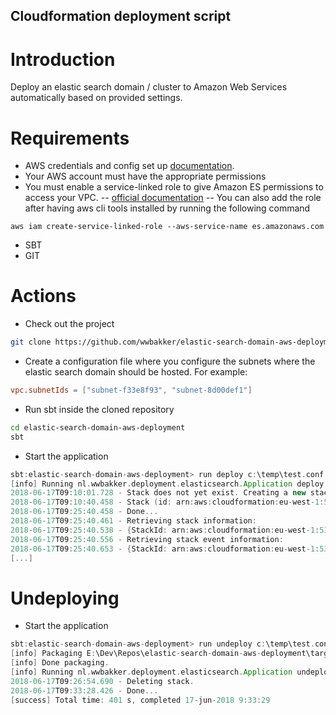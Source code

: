 ## Cloudformation deployment script
# Introduction
Deploy an elastic search domain / cluster to Amazon Web Services automatically based on provided settings.

# Requirements
- AWS credentials and config set up [documentation](https://docs.aws.amazon.com/cli/latest/userguide/cli-config-files.html).
- Your AWS account must have the appropriate permissions
- You must enable a service-linked role to give Amazon ES permissions to access your VPC.
-- [official documentation](https://docs.aws.amazon.com/elasticsearch-service/latest/developerguide/slr-es.html)
-- You can also add the role after having aws cli tools installed by running the following command
```
aws iam create-service-linked-role --aws-service-name es.amazonaws.com
```
- SBT
- GIT

# Actions
- Check out the project
```bash
git clone https://github.com/wwbakker/elastic-search-domain-aws-deployment
```
- Create a configuration file where you configure the subnets where the elastic search domain should be hosted. For example:
```conf
vpc.subnetIds = ["subnet-f33e8f93", "subnet-8d00def1"]
```
- Run sbt inside the cloned repository
```bash
cd elastic-search-domain-aws-deployment
sbt
```
- Start the application
```sbt
sbt:elastic-search-domain-aws-deployment> run deploy c:\temp\test.conf
[info] Running nl.wwbakker.deployment.elasticsearch.Application deploy c:\temp\test.conf
2018-06-17T09:10:01.728 - Stack does not yet exist. Creating a new stack.
2018-06-17T09:10:40.458 - Stack (id: arn:aws:cloudformation:eu-west-1:539407351942:stack/example-elastic-search-stack/75a3be10-71fd-11e8-93e5-503ac9eaaa99) is being created.
2018-06-17T09:25:40.458 - Done...
2018-06-17T09:25:40.461 - Retrieving stack information:
2018-06-17T09:25:40.538 - {StackId: arn:aws:cloudformation:eu-west-1:539407351942:stack/example-elastic-search-stack/75a3be10-71fd-11e8-93e5-503ac9eaaa99,StackName: example-elastic-search-stack,Description: An elastic search cluster.,Parameters: [{ParameterKey: InstanceCount,ParameterValue: 1,}, {ParameterKey: ElasticsearchVersion,ParameterValue: 6.2,}, {ParameterKey: DedicatedMasterEnabled,ParameterValue: false,}, {ParameterKey: DedicatedMasterCount,ParameterValue: 3,}, {ParameterKey: InstanceType,ParameterValue: t2.small.elasticsearch,}, {ParameterKey: VolumeSize,ParameterValue: 10,}, {ParameterKey: ZoneAwarenessEnabled,ParameterValue: false,}, {ParameterKey: DedicatedMasterType,ParameterValue: t2.small.elasticsearch,}],CreationTime: Sun Jun 17 09:10:04 CEST 2018,RollbackConfiguration: {RollbackTriggers: [],},StackStatus: CREATE_COMPLETE,DisableRollback: false,NotificationARNs: [],Capabilities: [],Outputs: [{OutputKey: DomainEndpoint,OutputValue: vpc-elasticsearchdomain-d3pp5ps4vedri7t7poohnoqciq.eu-west-1.es.amazonaws.com,}, {OutputKey: DomainArn,OutputValue: arn:aws:es:eu-west-1:539407351942:domain/elasticsearchdomain,}],Tags: [],EnableTerminationProtection: false,}
2018-06-17T09:25:40.556 - Retrieving stack event information:
2018-06-17T09:25:40.653 - {StackId: arn:aws:cloudformation:eu-west-1:539407351942:stack/example-elastic-search-stack/75a3be10-71fd-11e8-93e5-503ac9eaaa99,EventId: 963adf80-71ff-11e8-b7c2-500c4267f861,StackName: example-elastic-search-stack,LogicalResourceId: example-elastic-search-stack,PhysicalResourceId: arn:aws:cloudformation:eu-west-1:539407351942:stack/example-elastic-search-stack/75a3be10-71fd-11e8-93e5-503ac9eaaa99,ResourceType: AWS::CloudFormation::Stack,Timestamp: Sun Jun 17 09:25:18 CEST 2018,ResourceStatus: CREATE_COMPLETE,}
[...]
```

# Undeploying
- Start the application
```sbt
sbt:elastic-search-domain-aws-deployment> run undeploy c:\temp\test.conf
[info] Packaging E:\Dev\Repos\elastic-search-domain-aws-deployment\target\scala-2.12\elastic-search-domain-aws-deployment_2.12-1.0.jar ...
[info] Done packaging.
[info] Running nl.wwbakker.deployment.elasticsearch.Application undeploy c:\temp\test.conf
2018-06-17T09:26:54.690 - Deleting stack.
2018-06-17T09:33:28.426 - Done...
[success] Total time: 401 s, completed 17-jun-2018 9:33:29
```
